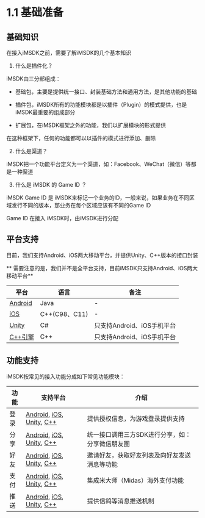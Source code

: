 # 1.1 基础准备
## 基础知识

在接入iMSDK之前，需要了解iMSDK的几个基本知识

1. 什么是插件化？
  
  iMSDK由三分部组成：
  
  * 基础包，主要是提供统一接口、封装基础方法和通用方法，是其他功能的基础
  
  * 插件包，iMSDK所有的功能模块都是以插件（Plugin）的模式提供，也是iMSDK最重要的组成部分
  
  * 扩展包，在iMSDK框架之外的功能，我们以扩展模块的形式提供

  在这种框架下，任何的功能都可以以插件的模式进行添加、删除
  
2. 什么是渠道？

  iMSDK把一个功能平台定义为一个渠道，如：Facebook、WeChat（微信）等都是一种渠道

3. 什么是 iMSDK 的 Game ID ？

  iMSDK Game ID 是 iMSDK来标记一个业务的ID，一般来说，如果业务在不同区域发行不同的版本，那业务在每个区域应该有不同的Game ID
 
  Game ID 在接入 iMSDK时，由iMSDK进行分配

## 平台支持

目前，我们支持Android、iOS两大移动平台，并提供Unity、C++版本的接口封装

** 需要注意的是，我们并不是全平台支持，目前iMSDK只支持Android、iOS两大移动平台**

| 平台 | 语言 | 备注 |
| -- | -- | -- |
| [Android](Android/README.md) | Java | - |
| [iOS](iOS/README.md) | C++(C98、C11) | - |
| [Unity](Unity/README.md) | C# | 只支持Android、iOS手机平台 |
| [C++引擎](Cpp/README.md) | C++ | 只支持Android、iOS手机平台 |

## 功能支持

iMSDK按常见的接入功能分成如下常见功能模块：

| 功能 | 支持平台 | 介绍 |
| -- | -- | -- |
| 登录 | [Android](Android/Module/Push.md), [iOS](iOS/Module/Push.md), [Unity](Unity/Module/Push.md), [C++](Cpp/Module/Push.md) | 提供授权信息，为游戏登录提供支持 |
| 分享 | [Android](Android/Module/Push.md), [iOS](iOS/Module/Push.md), [Unity](Unity/Module/Push.md), [C++](Cpp/Module/Push.md) |统一接口调用三方SDK进行分享，如：分享微信朋友圈 |
| 好友 | [Android](Android/Module/Push.md), [iOS](iOS/Module/Push.md), [Unity](Unity/Module/Push.md), [C++](Cpp/Module/Push.md) |邀请好友，获取好友列表及向好友发送消息等功能 |
| 支付 | [Android](Android/Module/Push.md), [iOS](iOS/Module/Push.md), [Unity](Unity/Module/Push.md), [C++](Cpp/Module/Push.md) |集成米大师（Midas）海外支付功能 |
| 推送 | [Android](Android/Module/Push.md), [iOS](iOS/Module/Push.md), [Unity](Unity/Module/Push.md), [C++](Cpp/Module/Push.md) |提供信鸽等消息推送机制
